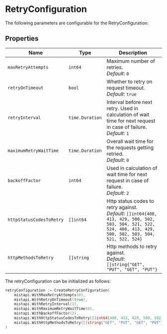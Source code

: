 
# RetryConfiguration

The following parameters are configurable for the RetryConfiguration:

## Properties

| Name | Type | Description |
|  --- | --- | --- |
| `maxRetryAttempts` | `int64` | Maximum number of retries.<br>*Default*: `0` |
| `retryOnTimeout` | `bool` | Whether to retry on request timeout.<br>*Default*: `true` |
| `retryInterval` | `time.Duration` | Interval before next retry. Used in calculation of wait time for next request in case of failure.<br>*Default*: `1` |
| `maximumRetryWaitTime` | `time.Duration` | Overall wait time for the requests getting retried.<br>*Default*: `0` |
| `backoffFactor` | `int64` | Used in calculation of wait time for next request in case of failure.<br>*Default*: `2` |
| `httpStatusCodesToRetry` | `[]int64` | Http status codes to retry against.<br>*Default*: `[]int64{408, 413, 429, 500, 502, 503, 504, 521, 522, 524, 408, 413, 429, 500, 502, 503, 504, 521, 522, 524}` |
| `httpMethodsToRetry` | `[]string` | Http methods to retry against.<br>*Default*: `[]string{"GET", "PUT", "GET", "PUT"}` |

The retryConfiguration can be initialized as follows:

```go
retryConfiguration := CreateRetryConfiguration(
    mistapi.WithMaxRetryAttempts(0),
    mistapi.WithRetryOnTimeout(true),
    mistapi.WithRetryInterval(1),
    mistapi.WithMaximumRetryWaitTime(0),
    mistapi.WithBackoffFactor(2),
    mistapi.WithHttpStatusCodesToRetry([]int64{408, 413, 429, 500, 502, 503, 504, 521, 522, 524, 408, 413, 429, 500, 502, 503, 504, 521, 522, 524}),
    mistapi.WithHttpMethodsToRetry([]string{"GET", "PUT", "GET", "PUT"}),
)
```

